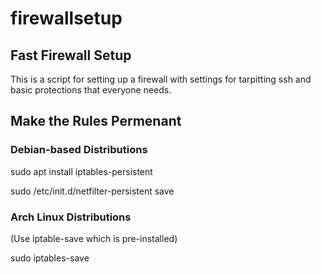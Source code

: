 # firewallsetup
## Fast Firewall Setup

This is a script for setting up a firewall with settings for tarpitting ssh and basic protections that everyone needs.

## Make the Rules Permenant
### Debian-based Distributions
sudo apt install iptables-persistent

sudo /etc/init.d/netfilter-persistent save

### Arch Linux Distributions
(Use iptable-save which is pre-installed)

sudo iptables-save

